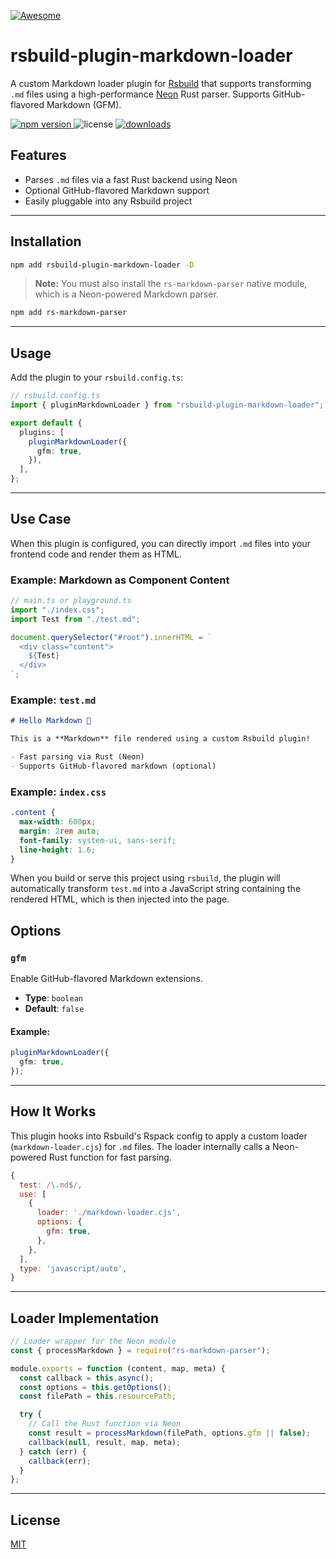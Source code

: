 [![Awesome](https://cdn.rawgit.com/sindresorhus/awesome/d7305f38d29fed78fa85652e3a63e154dd8e8829/media/badge.svg)](https://github.com/web-infra-dev/awesome-rspack)

# rsbuild-plugin-markdown-loader

A custom Markdown loader plugin for [Rsbuild](https://rsbuild.dev) that supports transforming `.md` files using a high-performance [Neon](https://neon-bindings.com/) Rust parser. Supports GitHub-flavored Markdown (GFM).

<p>
  <a href="https://npmjs.com/package/rsbuild-plugin-markdown-loader">
    <img src="https://img.shields.io/npm/v/rsbuild-plugin-markdown-loader?style=flat-square&colorA=564341&colorB=EDED91" alt="npm version" />
  </a>
  <img src="https://img.shields.io/badge/License-MIT-blue.svg?style=flat-square&colorA=564341&colorB=EDED91" alt="license" />
  <a href="https://npmcharts.com/compare/rsbuild-plugin-markdown-loader?minimal=true"><img src="https://img.shields.io/npm/dm/rsbuild-plugin-markdown-loader.svg?style=flat-square&colorA=564341&colorB=EDED91" alt="downloads" /></a>
</p>

## Features

- Parses `.md` files via a fast Rust backend using Neon
- Optional GitHub-flavored Markdown support
- Easily pluggable into any Rsbuild project

---

## Installation

```bash
npm add rsbuild-plugin-markdown-loader -D
```

> **Note:** You must also install the `rs-markdown-parser` native module, which is a Neon-powered Markdown parser.

```bash
npm add rs-markdown-parser
```

---

## Usage

Add the plugin to your `rsbuild.config.ts`:

```ts
// rsbuild.config.ts
import { pluginMarkdownLoader } from "rsbuild-plugin-markdown-loader";

export default {
  plugins: [
    pluginMarkdownLoader({
      gfm: true,
    }),
  ],
};
```

---

## Use Case

When this plugin is configured, you can directly import `.md` files into your frontend code and render them as HTML.

### Example: Markdown as Component Content

```ts
// main.ts or playground.ts
import "./index.css";
import Test from "./test.md";

document.querySelector("#root").innerHTML = `
  <div class="content">
    ${Test}
  </div>
`;
```

### Example: `test.md`

```md
# Hello Markdown 👋

This is a **Markdown** file rendered using a custom Rsbuild plugin!

- Fast parsing via Rust (Neon)
- Supports GitHub-flavored markdown (optional)
```

### Example: `index.css`

```css
.content {
  max-width: 600px;
  margin: 2rem auto;
  font-family: system-ui, sans-serif;
  line-height: 1.6;
}
```

When you build or serve this project using `rsbuild`, the plugin will automatically transform `test.md` into a JavaScript string containing the rendered HTML, which is then injected into the page.

## Options

### `gfm`

Enable GitHub-flavored Markdown extensions.

- **Type**: `boolean`
- **Default**: `false`

#### Example:

```ts
pluginMarkdownLoader({
  gfm: true,
});
```

---

## How It Works

This plugin hooks into Rsbuild's Rspack config to apply a custom loader (`markdown-loader.cjs`) for `.md` files. The loader internally calls a Neon-powered Rust function for fast parsing.

```js
{
  test: /\.md$/,
  use: [
    {
      loader: './markdown-loader.cjs',
      options: {
        gfm: true,
      },
    },
  ],
  type: 'javascript/auto',
}
```

---

## Loader Implementation

```js
// Loader wrapper for the Neon module
const { processMarkdown } = require("rs-markdown-parser");

module.exports = function (content, map, meta) {
  const callback = this.async();
  const options = this.getOptions();
  const filePath = this.resourcePath;

  try {
    // Call the Rust function via Neon
    const result = processMarkdown(filePath, options.gfm || false);
    callback(null, result, map, meta);
  } catch (err) {
    callback(err);
  }
};
```

---

## License

[MIT](./LICENSE)
